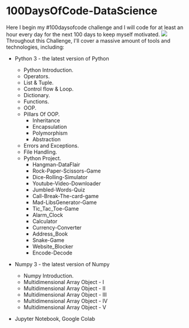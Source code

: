 # 100DaysOfCode-DataScience
Here I begin my #100daysofcode challenge and I will code for at least an hour every day for the next 100 days to keep myself motivated.
<img src="https://res.cloudinary.com/practicaldev/image/fetch/s--3mU8tx77--/c_imagga_scale,f_auto,fl_progressive,h_500,q_auto,w_1000/https://thepracticaldev.s3.amazonaws.com/i/u5d7sosk30lm7pex8lqc.png">
Throughout this Challenge, I'll cover a massive amount of tools and technologies, including:
* Python 3 - the latest version of Python
   * Python Introduction.
   * Operators.
   * List & Tuple.
   * Control flow & Loop.
   * Dictionary.
   * Functions.
   * OOP.
   * Pillars Of OOP.
      * Inheritance
      * Encapsulation
      * Polymorphism
      * Abstraction
   * Errors and Exceptions.
   * File Handling.
   * Python Project.
      * Hangman-DataFlair
      * Rock-Paper-Scissors-Game
      * Dice-Rolling-Simulator
      * Youtube-Video-Downloader
      * Jumbled-Words-Quiz
      * Call-Break-The-card-game
      * Mad-LibsGenerator-Game
      * Tic_Tac_Toe-Game
      * Alarm_Clock
      * Calculator
      * Currency-Converter
      * Address_Book
      * Snake-Game
      * Website_Blocker
      * Encode-Decode
* Numpy 3 - the latest version of Numpy
   * Numpy Introduction.
   * Multidimensional Array Object - I
   * Multidimensional Array Object - II
   * Multidimensional Array Object - III
   * Multidimensional Array Object - IV
   * Multidimensional Array Object - V


* Jupyter Notebook, Google Colab
